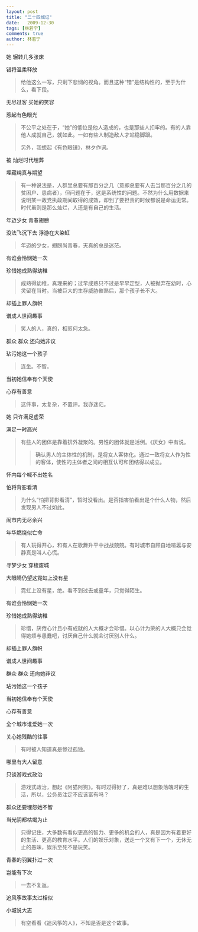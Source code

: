 ```yaml
---
layout: post
title: "二十四城记"
date:   2009-12-30
tags: [林若宁]
comments: true
author: 林若宁
---
```


她 辗转几多张床

错将温柔释放

>给他这么一写，只剩下悲悯的视角。而且这种“错”是结构性的，至于为什么，看下段。

无尽过客 买她的笑容

惹起有色眼光

>不公平之处在于，“她”的低位是他人造成的，也是那些人扣牢的。有的人靠他人成就自己，就如此。一如有些人制造敌人才站稳脚跟。
>
>另外，我想起《有色眼镜》，林夕作词。

被 灿烂时代埋葬

埋藏纯真与期望

>有一种说法是，人群里总要有那百分之几（意即总要有人去当那百分之几的贫困户、患病者），但问题在于，这是系统性的问题。不然为什么用数据来说明某一政党执政期间取得的成效，却到了要担责的时候都说是命运无常。时代虽则是那么灿烂，人还是有自己的生活。

年迈少女 青春翅膀

没法飞沉下去 浮游在大染缸

>年迈的少女，翅膀尚青春，天真的总是迷茫。

有谁会怜悯她一次

珍惜她成熟得幼稚

>成熟得幼稚，真理来的；过早成熟只不过是早早定型，人被抛弃在幼时，心灵留在当时。当被巨大的生存威胁催熟后，那个孩子长不大。

却插上罪人旗帜

谱成人世间趣事

>笑人的人，真的，相煎何太急。

群众 群众 还向她非议

玷污她这一个孩子

>连坐。不智。

当初她信奉有个天使

心存有善意

>这件事，太复杂，不置评。我亦迷茫。

她 只许满足虚荣

满足一时高兴

>有些人的团体是靠着排外凝聚的。男性的团体就是活例。《厌女》中有说。
>>确认男人的主体性的机制，是将女人客体化。通过一致将女人作为性的客体，使性的主体者之间的相互认可和团结得以成立。

怀内每个喊不出姓名

怕将背影看清

>为什么“怕把背影看清”，暂时没看出。是否指害怕看出是个什么人物，然后发现男人不过如此。

闹市内无尽余兴

年华燃烧似亡命

>有人玩得开心，和有人在歌舞升平中战战兢兢。有时城市自顾自地喧嚣与安静真是叫人心慌。

寻梦少女 穿梭废城

大眼睛仍望这霓虹上没有星

>霓虹上没有星，绝。看不到过去或童年，只觉得陌生。

有谁会怜悯她一次

珍惜她成熟得幼稚

>珍惜，厌倦心计且小有成就的人大概才会珍惜。以心计为荣的人大概只会觉得她烦与愚蠢吧，讨厌自己什么就会讨厌别人什么。

却插上罪人旗帜

谱成人世间趣事

群众 群众 还向她非议

玷污她这一个孩子

当初她信奉有个天使

心存有善意

全个城市谁爱她一次

关心她残酷的往事

>有时被人知道真是惨过孤独。

哪里有大人留意

只谈游戏式政治

>游戏式政治，想起《阿猫阿狗》。有时过得好了，真是难以想象落魄时的生活，所以，公务员注定不应该富有吗？

群众还要埋怨她不智

当光阴都枯竭为止

>只得记住，大多数有看似更高的智力、更多的机会的人，真是因为有着更好的生活、更高的教育水平。人们的娱乐对象，送走一个又有下一个，无休无止的愚昧，娱乐至死不是玩笑。

青春的羽翼扑过一次

岂能有下次

>一去不复返。

追风筝故事太过相似

小城说大志

>有空看看《追风筝的人》，不知是否是这个故事。
